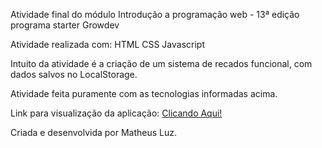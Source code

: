 Atividade final do módulo Introdução a programação web - 13ª edição programa starter Growdev

Atividade realizada com:
HTML
CSS
Javascript

Intuito da atividade é a criação de um sistema de recados funcional, com dados salvos no LocalStorage.

Atividade feita puramente com as tecnologias informadas acima.

Link para visualização da aplicação: <a href='https://matt-luz.github.io/Atividade-final-de-modulo-Pagina-de-recados/'>Clicando Aqui!</a>


Criada e desenvolvida por Matheus Luz.

